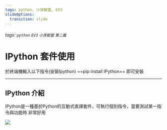 ```yaml
---
tags: python, 小孩聯盟, EV3
slideOptions:
  transition: slide
---
```

###### tags: `python` `EV3` `小孩聯盟` `第二篇`
# IPython 套件使用 

於終端機輸入以下指令(安裝Ipython)
==pip install IPython== 即可安裝

---
IPython 介紹
---
IPython是一種基於Python的互動式直譯套件，可執行個別指令，當要測試某一指令與功能時 非常好用

![](https://i.imgur.com/jJDjFDV.png)

